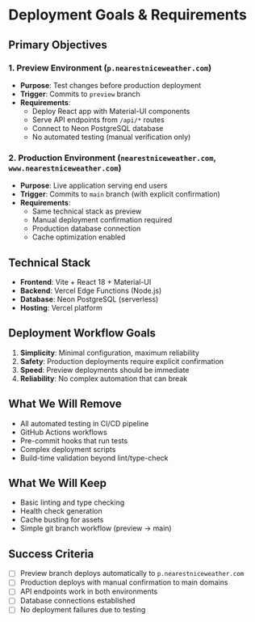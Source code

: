 # Deployment Goals & Requirements

## Primary Objectives

### 1. Preview Environment (`p.nearestniceweather.com`)
- **Purpose**: Test changes before production deployment
- **Trigger**: Commits to `preview` branch
- **Requirements**: 
  - Deploy React app with Material-UI components
  - Serve API endpoints from `/api/*` routes
  - Connect to Neon PostgreSQL database
  - No automated testing (manual verification only)

### 2. Production Environment (`nearestniceweather.com`, `www.nearestniceweather.com`)
- **Purpose**: Live application serving end users
- **Trigger**: Commits to `main` branch (with explicit confirmation)
- **Requirements**:
  - Same technical stack as preview
  - Manual deployment confirmation required
  - Production database connection
  - Cache optimization enabled

## Technical Stack
- **Frontend**: Vite + React 18 + Material-UI
- **Backend**: Vercel Edge Functions (Node.js)
- **Database**: Neon PostgreSQL (serverless)
- **Hosting**: Vercel platform

## Deployment Workflow Goals
1. **Simplicity**: Minimal configuration, maximum reliability
2. **Safety**: Production deployments require explicit confirmation
3. **Speed**: Preview deployments should be immediate
4. **Reliability**: No complex automation that can break

## What We Will Remove
- All automated testing in CI/CD pipeline
- GitHub Actions workflows
- Pre-commit hooks that run tests
- Complex deployment scripts
- Build-time validation beyond lint/type-check

## What We Will Keep
- Basic linting and type checking
- Health check generation
- Cache busting for assets
- Simple git branch workflow (preview → main)

## Success Criteria
- [ ] Preview branch deploys automatically to `p.nearestniceweather.com`
- [ ] Production deploys with manual confirmation to main domains
- [ ] API endpoints work in both environments
- [ ] Database connections established
- [ ] No deployment failures due to testing